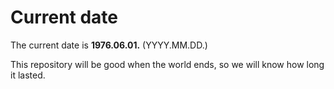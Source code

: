 # Current date

The current date is **1976.06.01.** (YYYY.MM.DD.)

This repository will be good when the world ends, so we will know how long it lasted.
